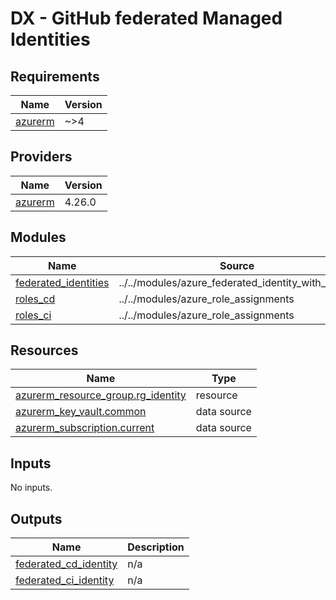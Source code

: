 # DX - GitHub federated Managed Identities

<!-- markdownlint-disable -->
<!-- BEGIN_TF_DOCS -->
## Requirements

| Name | Version |
|------|---------|
| <a name="requirement_azurerm"></a> [azurerm](#requirement\_azurerm) | ~>4 |

## Providers

| Name | Version |
|------|---------|
| <a name="provider_azurerm"></a> [azurerm](#provider\_azurerm) | 4.26.0 |

## Modules

| Name | Source | Version |
|------|--------|---------|
| <a name="module_federated_identities"></a> [federated\_identities](#module\_federated\_identities) | ../../modules/azure_federated_identity_with_github | n/a |
| <a name="module_roles_cd"></a> [roles\_cd](#module\_roles\_cd) | ../../modules/azure_role_assignments | n/a |
| <a name="module_roles_ci"></a> [roles\_ci](#module\_roles\_ci) | ../../modules/azure_role_assignments | n/a |

## Resources

| Name | Type |
|------|------|
| [azurerm_resource_group.rg_identity](https://registry.terraform.io/providers/hashicorp/azurerm/latest/docs/resources/resource_group) | resource |
| [azurerm_key_vault.common](https://registry.terraform.io/providers/hashicorp/azurerm/latest/docs/data-sources/key_vault) | data source |
| [azurerm_subscription.current](https://registry.terraform.io/providers/hashicorp/azurerm/latest/docs/data-sources/subscription) | data source |

## Inputs

No inputs.

## Outputs

| Name | Description |
|------|-------------|
| <a name="output_federated_cd_identity"></a> [federated\_cd\_identity](#output\_federated\_cd\_identity) | n/a |
| <a name="output_federated_ci_identity"></a> [federated\_ci\_identity](#output\_federated\_ci\_identity) | n/a |
<!-- END_TF_DOCS -->
